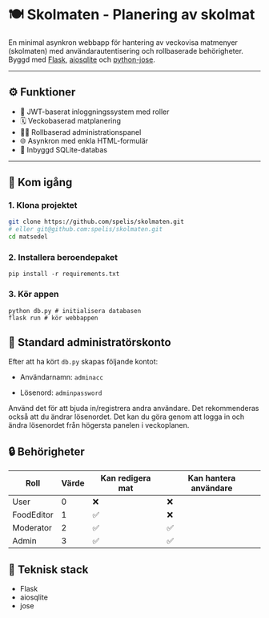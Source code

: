 # 🍽️ Skolmaten - Planering av skolmat

En minimal asynkron webbapp för hantering av veckovisa matmenyer (skolmaten) med användarautentisering och rollbaserade behörigheter. Byggd med [Flask](https://flask.palletsprojects.com/), [aiosqlite](https://github.com/omnilib/aiosqlite) och [python-jose](https://github.com/mpdavis/python-jose).

---

## ⚙️ Funktioner

- 🔐 JWT-baserat inloggningssystem med roller
- 🗓️ Veckobaserad matplanering
- 🧑‍💼 Rollbaserad administrationspanel
- 🌐 Asynkron med enkla HTML-formulär
- 🍞 Inbyggd SQLite-databas

---

## 🚀 Kom igång

### 1. Klona projektet

```bash
git clone https://github.com/spelis/skolmaten.git
# eller git@github.com:spelis/skolmaten.git
cd matsedel
```

### 2. Installera beroendepaket

```
pip install -r requirements.txt
```

### 3. Kör appen

```
python db.py # initialisera databasen
flask run # kör webbappen
```

## 🧪 Standard administratörskonto

Efter att ha kört `db.py` skapas följande kontot:

* Användarnamn: `adminacc`

* Lösenord: `adminpassword`

Använd det för att bjuda in/registrera andra användare.
Det rekommenderas också att du ändrar lösenordet. Det kan du göra genom att logga in och ändra lösenordet från högersta panelen i veckoplanen.

## 🔒 Behörigheter

|Roll      |Värde|Kan redigera mat|Kan hantera användare|
|----------|-----|----------------|---------------------|
|User |0    |❌ |❌ |
|FoodEditor|1 |✅ |❌ |
|Moderator |2    |✅ |✅ |
|Admin     |3    |✅ |✅ |

## 🧠 Teknisk stack
* Flask
* aiosqlite
* jose
